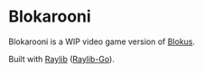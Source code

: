 # Blokarooni

Blokarooni is a WIP video game version of [Blokus](https://en.wikipedia.org/wiki/Blokus).

Built with [Raylib](https://www.raylib.com/) ([Raylib-Go](https://github.com/gen2brain/raylib-go)).

